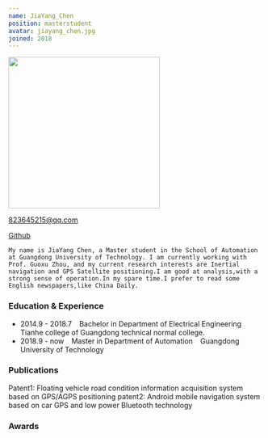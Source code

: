```yaml
---
name: JiaYang_Chen
position: masterstudent
avatar: jiayang_chen.jpg 
joined: 2018
---
```


<img width="300" src="{{site.baseurl}}/images/people/{{page.avatar}}" data-action="zoom">

<i class="fa fa-envelope-o"></i> 823645215@qq.com <br> 

<a href="https://github.com/gzz1996"><i class="fa fa-github"></i> Github</a>

    My name is JiaYang Chen, a Master student in the School of Automation at Guangdong University of Technology. I am currently working with Prof. Guoxu Zhou, and my current research interests are Inertial navigation and GPS Satellite positioning.I am good at analysis,with a strong sense of operation.In my spare time.I prefer to read some English newspapers,like China Daily.


### Education & Experience

- 2014.9 - 2018.7 &ensp; Bachelor in Department of Electrical Engineering &ensp;  Tianhe college of Guangdong technical normal college.
- 2018.9 - now &ensp; Master in Department of Automation &ensp; Guangdong University of Technology

### Publications
Patent1: Floating vehicle road condition information acquisition system based on GPS/AGPS positioning
patent2: Android mobile navigation system based on car GPS and low power Bluetooth technology


### Awards 
